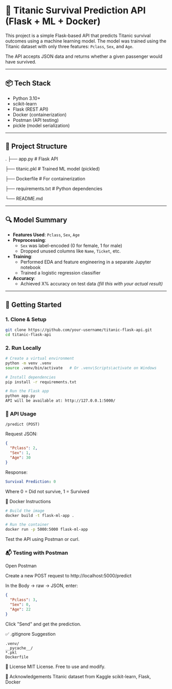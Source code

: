 # 🧠 Titanic Survival Prediction API (Flask + ML + Docker)

This project is a simple Flask-based API that predicts Titanic survival outcomes using a machine learning model. The model was trained using the Titanic dataset with only three features: `Pclass`, `Sex`, and `Age`.

The API accepts JSON data and returns whether a given passenger would have survived.

---

## 📦 Tech Stack

- Python 3.10+
- scikit-learn
- Flask (REST API)
- Docker (containerization)
- Postman (API testing)
- pickle (model serialization)

---

## 📁 Project Structure

.
├── app.py # Flask API

├── titanic.pkl # Trained ML model (pickled)

├── Dockerfile # For containerization

├── requirements.txt # Python dependencies

└── README.md

---

## 🔍 Model Summary

- **Features Used**: `Pclass`, `Sex`, `Age`
- **Preprocessing**:
  - `Sex` was label-encoded (0 for female, 1 for male)
  - Dropped unused columns like `Name`, `Ticket`, etc.
- **Training**:
  - Performed EDA and feature engineering in a separate Jupyter notebook
  - Trained a logistic regression classifier
- **Accuracy**:
  - Achieved X% accuracy on test data _(fill this with your actual result)_

---

## 🚀 Getting Started

### 1. Clone & Setup

```bash
git clone https://github.com/your-username/titanic-flask-api.git
cd titanic-flask-api
```

### 2. Run Locally

```bash
# Create a virtual environment
python -m venv .venv
source .venv/bin/activate   # Or .venv\Scripts\activate on Windows

# Install dependencies
pip install -r requirements.txt

# Run the Flask app
python app.py
API will be available at: http://127.0.0.1:5000/
```

### 🔄 API Usage

`/predict (POST)`

Request JSON:

```json
{
  "Pclass": 2,
  "Sex": 1,
  "Age": 30
}
```

Response:

```yaml
Survival Prediction: 0
```

Where 0 = Did not survive, 1 = Survived

🐳 Docker Instructions

```bash
# Build the image
docker build -t flask-ml-app .

# Run the container
docker run -p 5000:5000 flask-ml-app
```

Test the API using Postman or curl.

### 📬 Testing with Postman

Open Postman

Create a new POST request to http://localhost:5000/predict

In the Body → raw → JSON, enter:

```json
{
  "Pclass": 3,
  "Sex": 0,
  "Age": 22
}
```

Click "Send" and get the prediction.

✅ .gitignore Suggestion

```
.venv/
__pycache__/
*.pkl
Dockerfile
```

📄 License
MIT License. Free to use and modify.

🙌 Acknowledgements
Titanic dataset from Kaggle
scikit-learn, Flask, Docker
